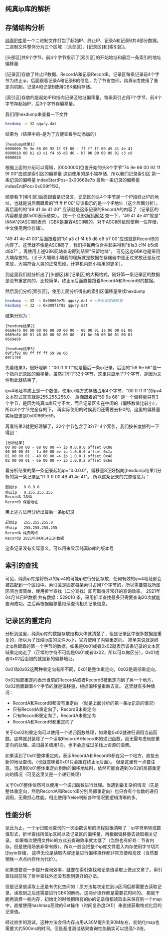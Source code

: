 纯真ip库的解析
-----

## 存储结构分析

[纯真IP库](https://www.cz88.net/)是一个二进制文件打包了起始IP、终止IP、记录A和记录B共4部分数据。二进制文件整体分为三个区域：[头部区]、[记录区]和[索引区]。

[头部区]共8个字节，前4个字节指示了[索引区]的开始地址和最后一条索引的地址偏移量

[记录区]存放了终止IP数据、RecordA和记录RecordB。记录区每条记录前4个字节为终止ip，后面跟着记录A和记录B的信息，为了节省空间，纯真ip库使用了重定向机制。记录A和记录B使用GBK编码存储。

[索引区]存放的是起始IP和指向记录区地址偏移量。每条索引占用7个字节，前4个字节存起始IP，后3个字节存偏移量。

我们用hexdump来查看一下文件

```sh
hexdump -n 32 qqwry.dat
```

结果为（结果中的-是为了方便查看手动添加的）

```
[hexdump结果1]
0000000 7b 9e 66 00 92 1f 9f 00 - ff ff ff 00 49 41 4e 41
0000010 00 b1 a3 c1 f4 b5 d8 d6 - b7 00 00 00 00 01 c3 c0
0000020
```

根据上面的介绍可以得知，[0000000]位置开始的头8个字节"7b 9e 66 00 92 1f 9f 00"应该是索引区的偏移量 这边使用的是小端存储，所以我们记录索引区 第一条记录的偏移量
indexStartPos=0x00669e7b 最后一条记录的偏移量 indexEndPos=0x009f1f92。

顺便看下[索引区]后面跟着是记录区，记录区的头4个字节是一个IP段终止IP的地址，也就是说后面跟着的"ff ff ff 00"应该指示的是一个IP地址（这个后面分析）。 再后面的的"49 41 4e 41 00"
应该就是这条记录的RecordA的内容了（记录区的内容都是遇0x00表示结束）。 找一个 [GBK解码网站](https://www.qqxiuzi.cn/bianma/zifuji.php) 查一下，"49 41 4e 41"就是"
IANA"的ASCII码表示（GBK是兼容ASCII嘛的，对于ASCII码依然使用一位存储，中文使用两位存储）。

"49 41 4e 41 00"后面跟着的"b1 a3 c1 f4 b5 d8 d6 b7 00"应该就是RecordB的内容了。这里就不像是ASCII码了，我们把每两位合并起来得到"b1a3 c1f4 b5d8 d6b7"
，再使用上述GBK网站查询得到结果"保留地址"。 可见这边GBK也是采用大端存放的。（关于大端和小端我的理解就是数据在存储器中是正过来放还是反过来放，大端符合人类的正常思维，计算机内部小端用的更多）。

到这里我们就分析出了[头部区]和[记录区]的大概格式，刚好第一条记录区的数据是没有重定向的，比较简单，终止ip后面直接跟着RecordA和RecordB的数据。

然后我们分析[索引区]，使用上面分析得出的索引区偏移量继续hexdump

```sh
hexdump -n 32 -s 0x00669e7b qqwry.dat #-s表示设置偏移量
hexdump -n 32 -s 0x009f1f92 qqwry.dat

```

结果分别为：

```
[hexdump结果2]
0669e7b 00 00 00 00 08 00 00 00 - 00 00 01 1a 00 00 01 00
0669e8b 00 01 48 00 00 02 00 00 - 01 6e 00 00 00 01 00 01
0669e9b

[hexdump结果3]
09f1f92 00 ff ff ff 59 9e 66                           
09f1f99

```

先看结果3，很好理解："00 ff ff ff"就是最后一条ip记录，后面的"59 9e 66"是一个指向记录区的偏移量。虽然打印了32个字节，这里只显示了7个字节，是因为文件到此就结束了。

ipv4地址本质上是一个数值，使用小端方式存储占用4个字节，"00 ff ff ff"的ipv4文本形式其实就是255.255.255.0。 后面跟着的"59 9e 66"
是一个偏移量只有3个字节，是因为纯真ip库尺寸不大，而且记录区实在中间的（偏移数值比较小），所以3个字节完全存的下。 再实际使用的时候我们还需要去补0的，这里的偏移量实际应该是0x00669e59。

再看结果2就更好理解了，32个字节包含了32/7=4个索引，我们按长度排列一下得到：

```
[分析结果]
00 00 00 00 - 08 00 00 => ip 0.0.0.0 offset 0x08
00 00 00 01 - 1a 00 00 => ip 1.0.0.0 offset 0x1a
01 00 00 01 - 48 00 00 => ip 1.0.0.1 offset 0x48
02 00 00 01 - 6e 00 00 => ip 1.0.0.2 offset 0x6e
```

看分析结果的第一条记录起始ip="0.0.0.0"，偏移量8正好指向[hexdump结果1]分析的第一条记录区"ff ff ff 00 49 41 4e 41"。 所以这条记录的完整信息为：

```
起始ip   0.0.0.0 
终止ip   0.255.255.255 
RecordA IANA
RecordB 保留地址
```

用上述方法再分析出最后一条ip记录

```
起始ip   255.255.255.0
终止ip   255.255.255.255 
RecordA 纯真网络 
RecordB 2021年04月14日IP数据 
```

这条记录没有实际意义，可以用来显示纯真ip库的版本号

## 索引的查找

可见，纯真ip库是将所以的ipv4的可能ip进行分区存放，任何有效的ipv4地址都会被匹配到一个区段中。索引区是固定每条索引占用7个字节的，所以需要查找所属区间也很简单，使用折半查找（二分查找）即可取得非常好的查询效率。
2021年04月14日IP数据 共有数据：529010 条，采用折半查找最多只需要查询20次就能查询成功。之后再根据偏移量继续查询相关记录信息。

## 记录区的重定向

分析到这里，纯真ip库的数据存放结构大体就清楚了，但是记录区中很多数据是重复的，所以为了压缩ip库的文件大小，官方使用了内容重定向。
简单来说就是终止ip后跟着的第一个字节的数据，如果是0x01或者0x02就表示该条记录的文本区域重定向走了（正常的字符不可能是0x01或者0x02，所以可以做区分），0x01或者0x02后面跟的就是新的偏移地址。

0x01和0x02这两种重定向有所不同，0x01是整体重定向，0x02是局部重定向。

0x02局部重定向表示当前的RecordA或者RecordB被重定向到了另一个地方，0x02后面跟着4个字节的就是偏移量，根据偏移量重新去查。 这里就有多种情况：

- RecordA和RecordB都没有重定向 （就是上面分析的第一条ip记录的情况）
- 只有RecordA重定向了，RecordB未重定向
- 只有RecordB重定向了，RecordA未重定向
- RecordA和RecordB都重定向了

关于0x02的重定向可以使用一个递归函数处理，如果是0x02就递归调用当前函数。这样就封装除了一个读取RecordA/RecordB的递归函数，而无需考虑局部重定向的处理。递归最多调用1次，也不会造成过多栈上资源的浪费。

如果读到了0x01整体重定向，表示RecordA和RecordB都在另一个地方，直接去新的地址查询。（也就意味着0x01只会跟在终止ip后面）。
但是这里有一点要注意。当遇到0x01整体重定向到新的偏移地址时，依然可能会遇到0x02的局部重定向的情况（可见这里又是一个递归处理）

关于0x01整体依然可以使用一个递归函数进行处理。当遇到最复杂的情况（先是整体重定向，然后RecordA和RecordB分别局部重定向）也只会有个位数的递归调用，无需担心性能。相比使用if/else判断各种情况要逻辑清晰的多。

## 性能分析

至此为止，一个ip归属地查询的一次函数调用的流程就很清晰了：ip字符串转成数值形式，折半查找所属ip区间以及记录区的偏移量，再根据偏移量去读取相关记录。
如果每次使用文件io的方式去查询效率就太低了（当然也有好处：节省内存。但是使用场景非常有限）。所以一般会把整个ip库文件载入内存使用字节切片[]byte存储，
这样无论是读取内容还是进行偏移操作都非常方便和高效（当然要牺牲一点点内存作为代价）。

如果想要进一步提升查询效率，就要在索引查找和记录值读取上做点文章了。索引查找目前除了折半查找外还没有想到更好的办法。

但是记录值读取上还是有优化空间的：原方法每次定位到ip区间后都需要去读取记录，读取到之后还需要进行GBK的解码，这两步操作都是需要花时间的。
那就干脆再浪费一些内存，初始化的时候把所有的ip的记录值都读取出来保存到一个map中，直接使用hashmap高效的Get操作（时间复杂度O(1)）来直接获取格式化后的记录值。

经过初步的测试，这种方法会将内存占用从30M提升到90M左右，初始化map也需要大约500ms的时间。但是基准测试结果查询性能确实可以提高1-2倍。
